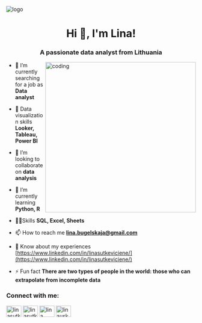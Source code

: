 ![logo]([https://github.com/linasutkeviciene/Some-of-my-projects/blob/main/header.png](https://github.com/linasutkeviciene/linasutkeviciene/blob/main/header.png))
<h1 align="center">Hi 👋, I'm Lina!</h1>
<h3 align="center">A passionate data analyst from Lithuania</h3>

<img align="right" alt="coding" width="400" src="https://cdn.dribbble.com/users/4055494/screenshots/15215756/media/d2b66c4ca0192aa26d103448b3d1518b.gif">

- 🔭 I’m currently searching for a job as **Data analyst**

- 📝 Data visualization skills **Looker, Tableau, Power BI**

- 👯 I’m looking to collaborate on **data analysis**

- 🌱 I’m currently learning **Python, R**

- 👨‍💻Skills **SQL, Excel, Sheets**

- 📫 How to reach me **lina.bugelskaja@gmail.com**

- 📄 Know about my experiences [https://www.linkedin.com/in/linasutkeviciene/](https://www.linkedin.com/in/linasutkeviciene/)

- ⚡ Fun fact **There are two types of people in the world: those who can extrapolate from incomplete data**

<h3 align="left">Connect with me:</h3>
<p align="left">
<a href="https://linkedin.com/in/linasutkeviciene" target="blank"><img align="center" src="https://raw.githubusercontent.com/rahuldkjain/github-profile-readme-generator/master/src/images/icons/Social/linked-in-alt.svg" alt="linasutkeviciene" height="30" width="40" /></a>
<a href="https://kaggle.com/linasutkeviien" target="blank"><img align="center" src="https://raw.githubusercontent.com/rahuldkjain/github-profile-readme-generator/master/src/images/icons/Social/kaggle.svg" alt="linasutkeviien" height="30" width="40" /></a>
<a href="https://fb.com/lina sutkeviciene" target="blank"><img align="center" src="https://raw.githubusercontent.com/rahuldkjain/github-profile-readme-generator/master/src/images/icons/Social/facebook.svg" alt="lina sutkeviciene" height="30" width="40" /></a>
<a href="https://instagram.com/linauskas" target="blank"><img align="center" src="https://raw.githubusercontent.com/rahuldkjain/github-profile-readme-generator/master/src/images/icons/Social/instagram.svg" alt="linauskas" height="30" width="40" /></a>
</p>
